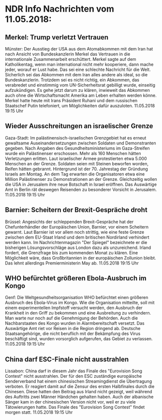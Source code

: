 # NDR Info Nachrichten vom 11.05.2018:


## Merkel: Trump verletzt Vertrauen
Münster: Der Ausstieg der USA aus dem Atomabkommen mit dem Iran hat nach Ansicht von Bundeskanzlerin Merkel das Vertrauen in die internationale Zusammenarbeit erschüttert. Merkel sagte auf dem Katholikentag, wenn man international nicht mehr kooperiere, dann mache jeder, worauf er Lust habe. Das sei eine schlechte Nachricht für die Welt. Sicherlich sei das Abkommen mit dem Iran alles andere als ideal, so die Bundeskanzlerin. Trotzdem sei es nicht richtig, ein Abkommen, das verabredet und einstimmig vom UN-Sicherheitsrat gebilligt wurde, einseitig aufzukündigen. Es gehe jetzt darum zu klären, inwieweit das Abkommen auch ohne die Wirtschaftsmacht Amerika am Leben erhalten werden könne. Merkel hatte heute mit Irans Präsident Ruhani und dem russischen Staatschef Putin telefoniert, um Möglichkeiten dafür auszuloten. 11.05.2018 19:15 Uhr 

## Wieder Ausschreitungen an israelischer Grenze
Gaza-Stadt: Im palästinensisch-israelischen Grenzgebiet hat es erneut gewaltsame Auseinandersetzungen zwischen Soldaten und Demonstranten gegeben. Nach Angaben des Gesundheitsministeriums im Gaza-Streifen wurde ein Palästinenser erschossen. Mehr als 160 Menschen hätten Verletzungen erlitten. Laut israelischer Armee protestierten etwa 5.000 Menschen an der Grenze. Soldaten seien mit Steinen beworfen worden, Reifen hätten gebrannt. Hintergrund ist der 70. Jahrestag der Gründung Israels am Montag. An dem Tag erwarten die Organisatoren etwa eine Million Palästinenser zu Demonstrationen an der Grenze. Gleichzeitig wollen die USA in Jerusalem ihre neue Botschaft in Israel eröffnen. Das Auswärtige Amt in Berlin rät deswegen Reisenden zu besonderer Vorsicht in Jerusalem. 11.05.2018 19:15 Uhr 

## Barnier: Scheitern der Brexit-Gespräche droht
Brüssel: Angesichts der schleppenden Brexit-Gespräche hat der Chefunterhändler der Europäischen Union, Barnier, vor einem Scheitern gewarnt. Laut Barnier ist vor allem noch strittig, wie eine feste Grenze zwischen dem EU-Staat Irland und dem britischen Nordirland verhindert werden kann. Im Nachrichtenmagazin "Der Spiegel" bezeichnete er die bisherigen Lösungsvorschläge aus London dazu als unzureichend. Irland fordert, die Grenzfrage bis zum kommenden Monat zu klären. Eine Möglichkeit wäre, dass Großbritannien in der europäischen Zollunion bleibt. Das lehnt allerdings Premierministerin May ab. 11.05.2018 19:15 Uhr 

## WHO befürchtet größeren Ebola-Ausbruch im Kongo
Genf: Die Weltgesundheitsorganisation WHO befürchtet einen größeren Ausbruch des Ebola-Virus im Kongo. Wie die Organisation mitteilte, soll mit einem experimentellen Impfstoff versucht werden, den Ausbruch der Krankheit in den Griff zu bekommen und eine Ausbreitung zu verhindern. Man warte nur noch auf die Genehmigung der Behörden. Auch die Nachbarstaaten des Kongo wurden in Alarmbereitschaft versetzt. Das Auswärtige Amt riet vor Reisen in die Region dringend ab. Deutsche Staatsangehörige, die nicht beruflich mit der Bekämpfung des Virus beschäftigt sind, wurden vorsorglich aufgerufen, das Gebiet zu verlassen. 11.05.2018 19:15 Uhr 

## China darf ESC-Finale nicht ausstrahlen
Lissabon: China darf in diesem Jahr das Finale des "Eurovision Song Contest" nicht ausstrahlen. Der für den ESC zuständige europäische Senderverband hat einem chinesischen Streamingdienst die Übertragung verboten. Er reagiert damit auf die Zensur des ersten Halbfinales durch die Chinesen. Diese hatten den Beitrag aus Irland nicht gezeigt, weil während des Auftritts zwei Männer Händchen gehalten haben. Auch der albanische Sänger kam in der chinesischen Version nicht vor, weil er zu viele Tätowierungen hatte. Das Finale des "Eurovision Song Contest" findet morgen statt. 11.05.2018 19:15 Uhr 
